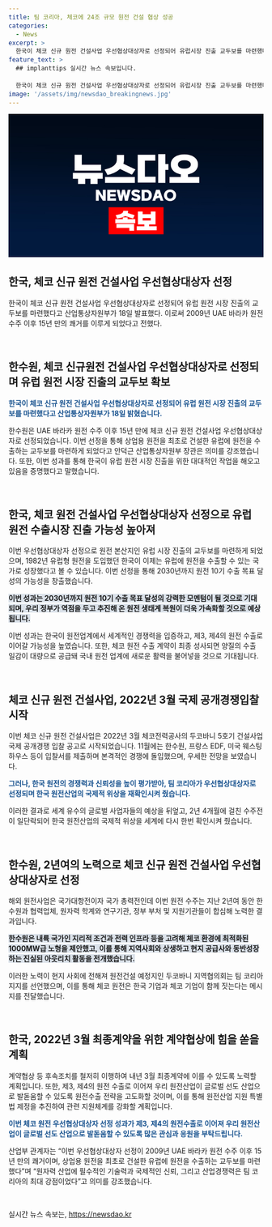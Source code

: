 ```yaml
---
title: 팀 코리아, 체코에 24조 규모 원전 건설 협상 성공
categories:
  - News
excerpt: >
  한국이 체코 신규 원전 건설사업 우선협상대상자로 선정되어 유럽시장 진출 교두보를 마련했다. 총 예상 사업비는 24조 원이며, 한수원과의 계약금액은 향후 협상을 거쳐 결정될 예정이다. 이를 통해 원전 본산지인 유럽 시장 진출이 가능해졌으며, 2030년까지 원전 10기 수출 목표를 이루기 위한 모멘텀을 얻게 되었다. 한수원과의 계약협상을 철저히 이행하여 내년 3월 최종계약을 마무리하고, 제3, 제4의 원전 수출로 이어 나라의 원전산업이 글로벌 선도산업으로 발돋움하는 등의 계획을 추진할 예정이다.
feature_text: >
  ## implanttips 실시간 뉴스 속보입니다.

  한국이 체코 신규 원전 건설사업 우선협상대상자로 선정되어 유럽시장 진출 교두보를 마련했다. 총 예상 사업비는 24조 원이며, 한수원과의 계약금액은 향후 협상을 거쳐 결정될 예정이다. 이를 통해 원전 본산지인 유럽 시장 진출이 가능해졌으며, 2030년까지 원전 10기 수출 목표를 이루기 위한 모멘텀을 얻게 되었다. 한수원과의 계약협상을 철저히 이행하여 내년 3월 최종계약을 마무리하고, 제3, 제4의 원전 수출로 이어 나라의 원전산업이 글로벌 선도산업으로 발돋움하는 등의 계획을 추진할 예정이다.
image: '/assets/img/newsdao_breakingnews.jpg'
---
```


<p><img src="/assets/img/newsdao_breakingnews.jpg" alt="implanttips 속보" /></p>

<h2 data-ke-size="size26">한국, 체코 신규 원전 건설사업 우선협상대상자 선정</h2>

<p>한국이 체코 신규 원전 건설사업 우선협상대상자로 선정되어 유럽 원전 시장 진출의 교두보를 마련했다고 산업통상자원부가 18일 발표했다. 이로써 2009년 UAE 바라카 원전 수주 이후 15년 만의 쾌거를 이루게 되었다고 전했다.</p>

<p data-ke-size="size16">&nbsp;</p>

<h2 data-ke-size="size24">한수원, 체코 신규원전 건설사업 우선협상대상자로 선정되며 유럽 원전 시장 진출의 교두보 확보</h2>

<p><b><span style="color: #1a5490;">한국이 체코 신규 원전 건설사업 우선협상대상자로 선정되어 유럽 원전 시장 진출의 교두보를 마련했다고 산업통상자원부가 18일 밝혔습니다.</span></b></p>

<p>한수원은 UAE 바라카 원전 수주 이후 15년 만에 체코 신규 원전 건설사업 우선협상대상자로 선정되었습니다. 이번 선정을 통해 상업용 원전을 최초로 건설한 유럽에 원전을 수출하는 교두보를 마련하게 되었다고 안덕근 산업통상자원부 장관은 의미를 강조했습니다. 또한, 이번 성과를 통해 한국이 유럽 원전 시장 진출을 위한 대대적인 작업을 해오고 있음을 증명했다고 말했습니다.</p>

<p data-ke-size="size16">&nbsp;</p>

<h2 data-ke-size="size24">한국, 체코 원전 건설사업 우선협상대상자 선정으로 유럽 원전 수출시장 진출 가능성 높아져</h2>

<p>이번 우선협상대상자 선정으로 원전 본산지인 유럽 시장 진출의 교두보를 마련하게 되었으며, 1982년 유럽형 원전을 도입했던 한국이 이제는 유럽에 원전을 수출할 수 있는 국가로 성장했다고 볼 수 있습니다. 이번 선정을 통해 2030년까지 원전 10기 수출 목표 달성의 가능성을 창출했습니다.</p>

<p><b><span style="background-color: #21538527;">이번 성과는 2030년까지 원전 10기 수출 목표 달성의 강력한 모멘텀이 될 것으로 기대되며, 우리 정부가 역점을 두고 추진해 온 원전 생태계 복원이 더욱 가속화할 것으로 예상됩니다.</span></b></p>

<p>이번 성과는 한국이 원전업계에서 세계적인 경쟁력을 입증하고, 제3, 제4의 원전 수출로 이어갈 가능성을 높였습니다. 또한, 체코 원전 수출 계약이 최종 성사되면 양질의 수출 일감이 대량으로 공급돼 국내 원전 업계에 새로운 활력을 불어넣을 것으로 기대됩니다.</p>

<p data-ke-size="size16">&nbsp;</p>

<h2 data-ke-size="size24">체코 신규 원전 건설사업, 2022년 3월 국제 공개경쟁입찰 시작</h2>

<p>이번 체코 신규 원전 건설사업은 2022년 3월 체코전력공사의 두코바니 5호기 건설사업 국제 공개경쟁 입찰 공고로 시작되었습니다. 11월에는 한수원, 프랑스 EDF, 미국 웨스팅하우스 등이 입찰서를 제출하며 본격적인 경쟁에 돌입했으며, 우세한 전망을 보였습니다.</p>

<p><b><span style="color: #1a5490;">그러나, 한국 원전의 경쟁력과 신뢰성을 높이 평가받아, 팀 코리아가 우선협상대상자로 선정되며 한국 원전산업의 국제적 위상을 재확인시켜 줬습니다.</span></b></p>

<p>이러한 결과로 세계 유수의 글로벌 사업자들의 예상을 뒤엎고, 2년 4개월에 걸친 수주전이 일단락되어 한국 원전산업의 국제적 위상을 세계에 다시 한번 확인시켜 줬습니다.</p>

<p data-ke-size="size16">&nbsp;</p>

<h2 data-ke-size="size24">한수원, 2년여의 노력으로 체코 신규 원전 건설사업 우선협상대상자로 선정</h2>

<p>해외 원전사업은 국가대항전이자 국가 총력전인데 이번 원전 수주는 지난 2년여 동안 한수원과 협력업체, 원자력 학계와 연구기관, 정부 부처 및 지원기관들이 합심해 노력한 결과입니다.</p>

<p><b><span style="background-color: #21538527;">한수원은 내륙 국가인 지리적 조건과 전력 인프라 등을 고려해 체코 환경에 최적화된 1000MW급 노형을 제안했고, 이를 통해 지역사회와 상생하고 현지 공급사와 동반성장하는 진실된 아웃리치 활동을 전개했습니다.</span></b></p>

<p>이러한 노력이 현지 사회에 전해져 원전건설 예정지인 두코바니 지역협의회는 팀 코리아 지지를 선언했으며, 이를 통해 체코 원전은 한국 기업과 체코 기업이 함께 짓는다는 메시지를 전달했습니다.</p>

<p data-ke-size="size16">&nbsp;</p>

<h2 data-ke-size="size24">한국, 2022년 3월 최종계약을 위한 계약협상에 힘을 쏟을 계획</h2>

<p>계약협상 등 후속조치를 철저히 이행하여 내년 3월 최종계약에 이를 수 있도록 노력할 계획입니다. 또한, 제3, 제4의 원전 수출로 이어져 우리 원전산업이 글로벌 선도 산업으로 발돋움할 수 있도록 원전수출 전략을 고도화할 것이며, 이를 통해 원전산업 지원 특별법 제정을 추진하여 관련 지원체계를 강화할 계획입니다.</p>

<p><b><span style="color: #1a5490;">이번 체코 원전 우선협상대상자 선정 성과가 제3, 제4의 원전수출로 이어져 우리 원전산업이 글로벌 선도 산업으로 발돋움할 수 있도록 많은 관심과 응원을 부탁드립니다.</span></b></p>

<p>산업부 관계자는 “이번 우선협상대상자 선정이 2009년 UAE 바라카 원전 수주 이후 15년 만의 쾌거이며, 상업용 원전을 최초로 건설한 유럽에 원전을 수출하는 교두보를 마련했다”며 “원자력 산업에 필수적인 기술력과 국제적인 신뢰, 그리고 산업경쟁력은 팀 코리아의 최대 강점이었다”고 의미를 강조했습니다.</p>

<p data-ke-size="size16">&nbsp;</p>
실시간 뉴스 속보는, <a href="https://newsdao.kr" rel="dofollow">https://newsdao.kr</a>



